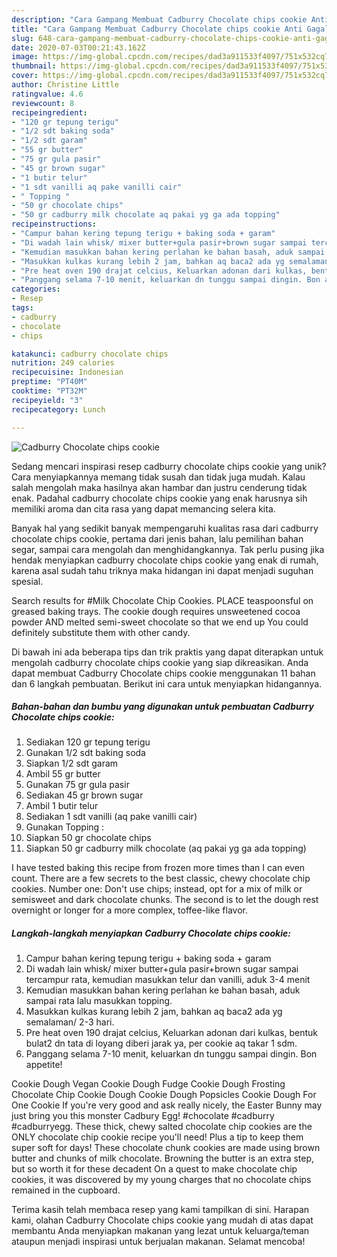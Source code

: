 ```yaml
---
description: "Cara Gampang Membuat Cadburry Chocolate chips cookie Anti Gagal"
title: "Cara Gampang Membuat Cadburry Chocolate chips cookie Anti Gagal"
slug: 648-cara-gampang-membuat-cadburry-chocolate-chips-cookie-anti-gagal
date: 2020-07-03T00:21:43.162Z
image: https://img-global.cpcdn.com/recipes/dad3a911533f4097/751x532cq70/cadburry-chocolate-chips-cookie-foto-resep-utama.jpg
thumbnail: https://img-global.cpcdn.com/recipes/dad3a911533f4097/751x532cq70/cadburry-chocolate-chips-cookie-foto-resep-utama.jpg
cover: https://img-global.cpcdn.com/recipes/dad3a911533f4097/751x532cq70/cadburry-chocolate-chips-cookie-foto-resep-utama.jpg
author: Christine Little
ratingvalue: 4.6
reviewcount: 8
recipeingredient:
- "120 gr tepung terigu"
- "1/2 sdt baking soda"
- "1/2 sdt garam"
- "55 gr butter"
- "75 gr gula pasir"
- "45 gr brown sugar"
- "1 butir telur"
- "1 sdt vanilli aq pake vanilli cair"
- " Topping "
- "50 gr chocolate chips"
- "50 gr cadburry milk chocolate aq pakai yg ga ada topping"
recipeinstructions:
- "Campur bahan kering tepung terigu + baking soda + garam"
- "Di wadah lain whisk/ mixer butter+gula pasir+brown sugar sampai tercampur rata, kemudian masukkan telur dan vanilli, aduk 3-4 menit"
- "Kemudian masukkan bahan kering perlahan ke bahan basah, aduk sampai rata lalu masukkan topping."
- "Masukkan kulkas kurang lebih 2 jam, bahkan aq baca2 ada yg semalaman/ 2-3 hari."
- "Pre heat oven 190 drajat celcius, Keluarkan adonan dari kulkas, bentuk bulat2 dn tata di loyang diberi jarak ya, per cookie aq takar 1 sdm."
- "Panggang selama 7-10 menit, keluarkan dn tunggu sampai dingin. Bon appetite!"
categories:
- Resep
tags:
- cadburry
- chocolate
- chips

katakunci: cadburry chocolate chips 
nutrition: 249 calories
recipecuisine: Indonesian
preptime: "PT40M"
cooktime: "PT32M"
recipeyield: "3"
recipecategory: Lunch

---
```



![Cadburry Chocolate chips cookie](https://img-global.cpcdn.com/recipes/dad3a911533f4097/751x532cq70/cadburry-chocolate-chips-cookie-foto-resep-utama.jpg)

Sedang mencari inspirasi resep cadburry chocolate chips cookie yang unik? Cara menyiapkannya memang tidak susah dan tidak juga mudah. Kalau salah mengolah maka hasilnya akan hambar dan justru cenderung tidak enak. Padahal cadburry chocolate chips cookie yang enak harusnya sih memiliki aroma dan cita rasa yang dapat memancing selera kita.

Banyak hal yang sedikit banyak mempengaruhi kualitas rasa dari cadburry chocolate chips cookie, pertama dari jenis bahan, lalu pemilihan bahan segar, sampai cara mengolah dan menghidangkannya. Tak perlu pusing jika hendak menyiapkan cadburry chocolate chips cookie yang enak di rumah, karena asal sudah tahu triknya maka hidangan ini dapat menjadi suguhan spesial.

Search results for #Milk Chocolate Chip Cookies. PLACE teaspoonsful on greased baking trays. The cookie dough requires unsweetened cocoa powder AND melted semi-sweet chocolate so that we end up You could definitely substitute them with other candy.


Di bawah ini ada beberapa tips dan trik praktis yang dapat diterapkan untuk mengolah cadburry chocolate chips cookie yang siap dikreasikan. Anda dapat membuat Cadburry Chocolate chips cookie menggunakan 11 bahan dan 6 langkah pembuatan. Berikut ini cara untuk menyiapkan hidangannya.

<!--inarticleads1-->

##### Bahan-bahan dan bumbu yang digunakan untuk pembuatan Cadburry Chocolate chips cookie:

1. Sediakan 120 gr tepung terigu
1. Gunakan 1/2 sdt baking soda
1. Siapkan 1/2 sdt garam
1. Ambil 55 gr butter
1. Gunakan 75 gr gula pasir
1. Sediakan 45 gr brown sugar
1. Ambil 1 butir telur
1. Sediakan 1 sdt vanilli (aq pake vanilli cair)
1. Gunakan  Topping :
1. Siapkan 50 gr chocolate chips
1. Siapkan 50 gr cadburry milk chocolate (aq pakai yg ga ada topping)


I have tested baking this recipe from frozen more times than I can even count. There are a few secrets to the best classic, chewy chocolate chip cookies. Number one: Don&#39;t use chips; instead, opt for a mix of milk or semisweet and dark chocolate chunks. The second is to let the dough rest overnight or longer for a more complex, toffee-like flavor. 

<!--inarticleads2-->

##### Langkah-langkah menyiapkan Cadburry Chocolate chips cookie:

1. Campur bahan kering tepung terigu + baking soda + garam
1. Di wadah lain whisk/ mixer butter+gula pasir+brown sugar sampai tercampur rata, kemudian masukkan telur dan vanilli, aduk 3-4 menit
1. Kemudian masukkan bahan kering perlahan ke bahan basah, aduk sampai rata lalu masukkan topping.
1. Masukkan kulkas kurang lebih 2 jam, bahkan aq baca2 ada yg semalaman/ 2-3 hari.
1. Pre heat oven 190 drajat celcius, Keluarkan adonan dari kulkas, bentuk bulat2 dn tata di loyang diberi jarak ya, per cookie aq takar 1 sdm.
1. Panggang selama 7-10 menit, keluarkan dn tunggu sampai dingin. Bon appetite!


Cookie Dough Vegan Cookie Dough Fudge Cookie Dough Frosting Chocolate Chip Cookie Dough Cookie Dough Popsicles Cookie Dough For One Cookie If you&#39;re very good and ask really nicely, the Easter Bunny may just bring you this monster Cadbury Egg! #chocolate #cadburry #cadburryegg. These thick, chewy salted chocolate chip cookies are the ONLY chocolate chip cookie recipe you&#39;ll need! Plus a tip to keep them super soft for days! These chocolate chunk cookies are made using brown butter and chunks of milk chocolate. Browning the butter is an extra step, but so worth it for these decadent On a quest to make chocolate chip cookies, it was discovered by my young charges that no chocolate chips remained in the cupboard. 

Terima kasih telah membaca resep yang kami tampilkan di sini. Harapan kami, olahan Cadburry Chocolate chips cookie yang mudah di atas dapat membantu Anda menyiapkan makanan yang lezat untuk keluarga/teman ataupun menjadi inspirasi untuk berjualan makanan. Selamat mencoba!
